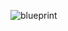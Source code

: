 ![blueprint](https://github.com/Shim0zukushichi/Projects/assets/135439904/abc1d418-3587-49c3-b8b8-330ec7c2a13d)
